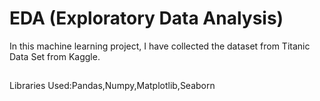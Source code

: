 # EDA (Exploratory Data Analysis)
In this machine learning project, I have collected the dataset from  Titanic Data Set from Kaggle.
##
Libraries Used:Pandas,Numpy,Matplotlib,Seaborn
